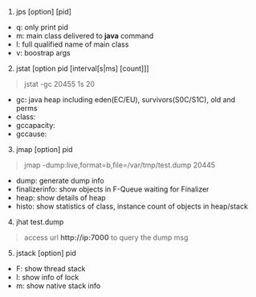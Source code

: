 1. jps [option] [pid]
- q: only print pid
- m: main class delivered to **java** command
- l: full qualified name of main class
- v: boostrap args

2. jstat [option pid [interval[s|ms] [count]]] 
> jstat -gc 20455 1s 20

- gc: java heap including eden(EC/EU), survivors(S0C/S1C), old and perms
- class: 
- gccapacity:
- gccause:

3. jmap [option] pid
> jmap -dump:live,format=b,file=/var/tmp/test.dump 20445

- dump: generate dump info
- finalizerinfo: show objects in F-Queue waiting for Finalizer
- heap: show details of heap
- histo: show statistics of class, instance count of objects in heap/stack

4. jhat test.dump
> access url **http://ip:7000** to query the dump msg

5. jstack [option] pid
- F: show thread stack
- l: show info of lock
- m: show native stack info
